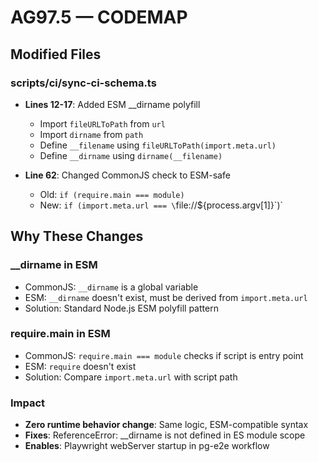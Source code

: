 # AG97.5 — CODEMAP

## Modified Files

### scripts/ci/sync-ci-schema.ts
- **Lines 12-17**: Added ESM __dirname polyfill
  - Import `fileURLToPath` from `url`
  - Import `dirname` from `path`
  - Define `__filename` using `fileURLToPath(import.meta.url)`
  - Define `__dirname` using `dirname(__filename)`

- **Line 62**: Changed CommonJS check to ESM-safe
  - Old: `if (require.main === module)`
  - New: `if (import.meta.url === \`file://${process.argv[1]}\`)`

## Why These Changes

### __dirname in ESM
- CommonJS: `__dirname` is a global variable
- ESM: `__dirname` doesn't exist, must be derived from `import.meta.url`
- Solution: Standard Node.js ESM polyfill pattern

### require.main in ESM
- CommonJS: `require.main === module` checks if script is entry point
- ESM: `require` doesn't exist
- Solution: Compare `import.meta.url` with script path

### Impact
- **Zero runtime behavior change**: Same logic, ESM-compatible syntax
- **Fixes**: ReferenceError: __dirname is not defined in ES module scope
- **Enables**: Playwright webServer startup in pg-e2e workflow
